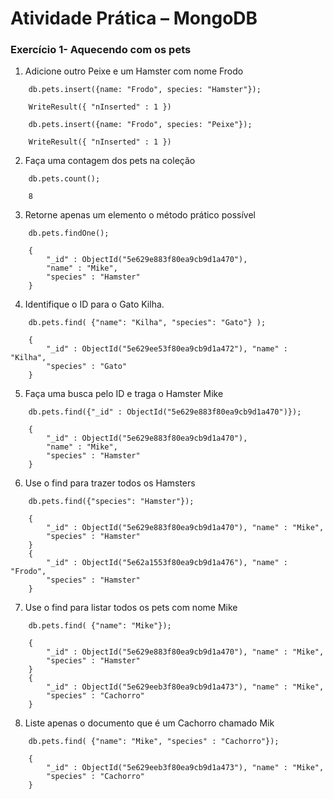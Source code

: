 # Atividade Prática – MongoDB


### Exercício 1- Aquecendo com os pets

1. Adicione outro Peixe e um Hamster com nome Frodo
```
    db.pets.insert({name: "Frodo", species: "Hamster"});

    WriteResult({ "nInserted" : 1 })

    db.pets.insert({name: "Frodo", species: "Peixe"});

    WriteResult({ "nInserted" : 1 })
```

2. Faça uma contagem dos pets na coleção

```
    db.pets.count();

    8
```

3. Retorne apenas um elemento o método prático possível

```
    db.pets.findOne();

    {
        "_id" : ObjectId("5e629e883f80ea9cb9d1a470"),
        "name" : "Mike",
        "species" : "Hamster"
    }
```

4. Identifique o ID para o Gato Kilha.

```
    db.pets.find( {"name": "Kilha", "species": "Gato"} );

    { 
        "_id" : ObjectId("5e629ee53f80ea9cb9d1a472"), "name" : "Kilha", 
        "species" : "Gato" 
    }
```

5. Faça uma busca pelo ID e traga o Hamster Mike

```
    db.pets.find({"_id" : ObjectId("5e629e883f80ea9cb9d1a470")});

    { 
        "_id" : ObjectId("5e629e883f80ea9cb9d1a470"), 
        "name" : "Mike", 
        "species" : "Hamster" 
    }
```

6. Use o find para trazer todos os Hamsters

```
    db.pets.find({"species": "Hamster"});

    { 
        "_id" : ObjectId("5e629e883f80ea9cb9d1a470"), "name" : "Mike", 
        "species" : "Hamster" 
    }
    { 
        "_id" : ObjectId("5e62a1553f80ea9cb9d1a476"), "name" : "Frodo", 
        "species" : "Hamster" 
    }
```

7. Use o find para listar todos os pets com nome Mike

```
    db.pets.find( {"name": "Mike"});

    { 
        "_id" : ObjectId("5e629e883f80ea9cb9d1a470"), "name" : "Mike", 
        "species" : "Hamster" 
    }
    { 
        "_id" : ObjectId("5e629eeb3f80ea9cb9d1a473"), "name" : "Mike", 
        "species" : "Cachorro" 
    }
```

8. Liste apenas o documento que é um Cachorro chamado Mik

```
    db.pets.find( {"name": "Mike", "species" : "Cachorro"});

    { 
        "_id" : ObjectId("5e629eeb3f80ea9cb9d1a473"), "name" : "Mike", 
        "species" : "Cachorro" 
    }
```
